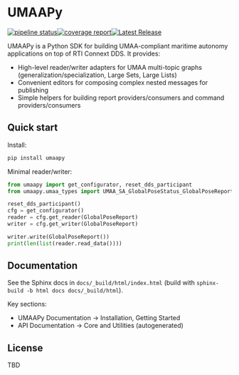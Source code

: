 # UMAAPy

[![pipeline status](https://git.psu.edu/psu-sweng/sweng-894/umaapy/badges/main/pipeline.svg)](https://git.psu.edu/psu-sweng/sweng-894/umaapy/-/commits/main)[![coverage report](https://git.psu.edu/psu-sweng/sweng-894/umaapy/badges/main/coverage.svg)](https://git.psu.edu/psu-sweng/sweng-894/umaapy/-/commits/main)[![Latest Release](https://git.psu.edu/psu-sweng/sweng-894/umaapy/-/badges/release.svg)](https://git.psu.edu/psu-sweng/sweng-894/umaapy/-/releases)

UMAAPy is a Python SDK for building UMAA-compliant maritime autonomy applications on top of RTI Connext DDS. It provides:

- High-level reader/writer adapters for UMAA multi-topic graphs (generalization/specialization, Large Sets, Large Lists)
- Convenient editors for composing complex nested messages for publishing
- Simple helpers for building report providers/consumers and command providers/consumers

Quick start
-----------

Install:

```bash
pip install umaapy
```

Minimal reader/writer:

```python
from umaapy import get_configurator, reset_dds_participant
from umaapy.umaa_types import UMAA_SA_GlobalPoseStatus_GlobalPoseReportType as GlobalPoseReport

reset_dds_participant()
cfg = get_configurator()
reader = cfg.get_reader(GlobalPoseReport)
writer = cfg.get_writer(GlobalPoseReport)

writer.write(GlobalPoseReport())
print(len(list(reader.read_data())))
```

Documentation
-------------

See the Sphinx docs in `docs/_build/html/index.html` (build with `sphinx-build -b html docs docs/_build/html`).

Key sections:

- UMAAPy Documentation → Installation, Getting Started
- API Documentation → Core and Utilities (autogenerated)

License
-------

TBD
